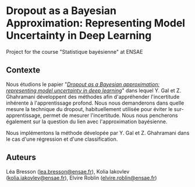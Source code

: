 # Dropout as a Bayesian Approximation: Representing Model Uncertainty in Deep Learning

Project for the course "Statistique bayésienne" at ENSAE

## Contexte

Nous étudions le papier "*[Dropout as a Bayesian approximation: representing model uncertainty in deep learning](https://arxiv.org/abs/1506.02142)*" dans lequel Y. Gal et Z. Ghahramani développent des méthodes afin d'appréhender l'incertitude inhérente à l'apprentissage profond. Nous nous demanderons dans quelle mesure la technique du dropout, habituellement utilisée pour éviter le sur-apprentissage, permet de mesurer l'incertitude. Nous nous
pencherons également sur la question du lien avec l'approximation bayésienne.

Nous implémentons la méthode dévelopée par Y. Gal et Z. Ghahramani dans le cas d'une régression et d'une classification.

## Auteurs
Léa Bresson (lea.bresson@ensae.fr), Kolia Iakovlev (kolia.iakovlev@ensae.fr), Elvire Roblin (elvire.roblin@ensae.fr)

